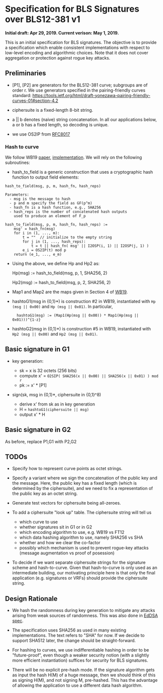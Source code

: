 
# Specification for BLS Signatures over BLS12-381 v1

**Initial draft: Apr 29, 2019. Current verison: May 1, 2019.**

This is an initial specification for BLS signatures. The objective is
to provide a specification which enable consistent implementations
with respect to low-level encoding and algorithmic choices.
Note that it does not cover aggregation or protection against rogue key attacks. 

## Preliminaries

* [P1], [P2] are generators for the BLS12-381 curve; subgroups are of order r. We use generators specified in the pairing-friendly curves standard: https://tools.ietf.org/html/draft-yonezawa-pairing-friendly-curves-01#section-4.2

* ciphersuite is a fixed-length 8-bit string.

* a || b denotes (naive) string concatenation. In all our applications below,
a or b has a fixed length, so decoding is unique.

* we use OS2IP from [RFC8017](https://tools.ietf.org/html/rfc8017)

### Hash to curve

We follow WB19 [paper](https://eprint.iacr.org/2019/403), [implementation](https://github.com/kwantam/bls12-381_hash). We will rely on the following subroutines:

* hash_to_field is a generic construction that uses a cryptographic hash function to output field elements:

~~~
hash_to_field(msg, p, m, hash_fn, hash_reps)

Parameters:
  - msg is the message to hash
  - p and m specify the field as GF(p^m)
  - hash_fn is a hash function, e.g., SHA256
  - hash_reps is the number of concatenated hash outputs
    used to produce an element of F_p

hash_to_field(msg, p, m, hash_fn, hash_reps) :=
    msg' = hash_fn(msg)
    for i in (1, ..., m):
        t = ""  // initialize to the empty string
        for j in (1, ..., hash_reps):
            t = t || hash_fn( msg' || I2OSP(i, 1) || I2OSP(j, 1) )
        e_i = OS2IP(t) mod p
    return (e_1, ..., e_m)
~~~

* Using the above, we define Hp and Hp2 as:

    Hp(msg) := hash_to_field(msg, p, 1, SHA256, 2)

    Hp2(msg) := hash_to_field(msg, p, 2, SHA256, 2)

* Map1 and Map2 are the maps given in Section 4 of [WB19](https://eprint.iacr.org/2019/403).

* hashtoG1(msg in {0,1}\*) is construction #2 in WB19, instantiated with `Hp (msg || 0x00)` and `Hp (msg || 0x01)`. In particular,

        hashtoG1(msg) := (Map1(Hp(msg || 0x00)) * Map1(Hp(msg || 0x01)))^{1-z}

* hashtoG2(msg in {0,1}\*) is construction #5 in WB19, instantiated with `Hp2 (msg || 0x00)` and `Hp2 (msg || 0x01)`.


## Basic signature in G1

* key generation:

    - sk = x is 32 octets (256 bits)
    - compute x' = `O2SIP( SHA256(x || 0x00) || SHA256(x || 0x01) ) mod r`
    - pk := x' * [P1]

* sign(sk, msg in {0,1}\*, ciphersuite in {0,1}^8)

    - derive x' from sk as in key generation
    - H = `hashtoG1(ciphersuite || msg)`
    - output x' * H

## Basic signature in G2

As before, replace P1,G1 with P2,G2

## TODOs

* Specify how to represent curve points as octet strings.

* Specify a variant where we sign the concatenation of the public key and the message. Here,
the public key has a fixed length (which is determined by the ciphersuite), and we need to
fix a representation of the public key as an octet string.

* Generate test vectors for ciphersuite being all-zeroes.

* To add a ciphersuite "look up" table. The ciphersuite string will tell us
    - which curve to use
    - whether signatures sit in G1 or in G2
    - which encoding algorithm to use, e.g. WB19 vs FT12
    - which data hashing algorithm to use, namely SHA256 vs SHA
    - whether and how we clear the co-factor
    - possibly which mechanism is used to prevent rogue-key attacks (message augmentation vs
    proof of posession)

* To decide if we want separate ciphersuite strings for the signature scheme and hash-to-curve.
Given that hash-to-curve is only used as an intermediate building, our motivating principle
here is that only the final application (e.g. signatures or VRFs) should provide the ciphersuite string.

## Design Rationale

* We hash the randomness during key generation to mitigate any attacks arising from
weak sources of randomness. This was also done in [EdDSA spec](https://tools.ietf.org/html/rfc8032).

* The specification uses SHA256 as used in many existing implementations.
The text refers to "SHA" for now. If we decide to support SHA512 later, the change should be straight-forward.

* For hashing to curves, we use indifferentiable hashing in order to be "future-proof",
even though a weaker security notion (with a slightly more efficient instantiation) suffices for security for BLS signatures.

* There will be no explicit pre-hash mode. If the signature algorithm
gets as input the hash H(M) of a huge message, then we should think of
this as signing H(M), and not signing M, pre-hashed. This has the
advantage of allowing the application to use a different data hash
algorithm.

